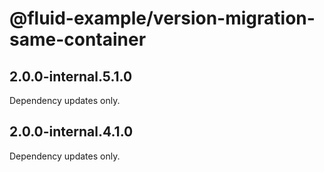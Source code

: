 # @fluid-example/version-migration-same-container

## 2.0.0-internal.5.1.0

Dependency updates only.

## 2.0.0-internal.4.1.0

Dependency updates only.
